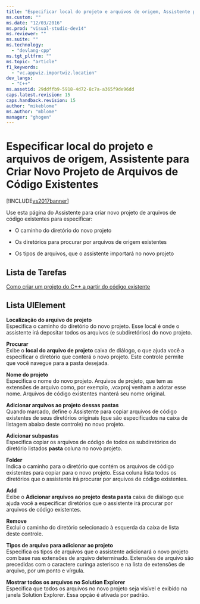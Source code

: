 ```yaml
---
title: "Especificar local do projeto e arquivos de origem, Assistente para Criar Novo Projeto de Arquivos de C&#243;digo Existentes | Microsoft Docs"
ms.custom: ""
ms.date: "12/03/2016"
ms.prod: "visual-studio-dev14"
ms.reviewer: ""
ms.suite: ""
ms.technology: 
  - "devlang-cpp"
ms.tgt_pltfrm: ""
ms.topic: "article"
f1_keywords: 
  - "vc.appwiz.importwiz.location"
dev_langs: 
  - "C++"
ms.assetid: 29ddffb9-5918-4d72-8c7a-a365f9de96dd
caps.latest.revision: 15
caps.handback.revision: 15
author: "mikeblome"
ms.author: "mblome"
manager: "ghogen"
---
```

# Especificar local do projeto e arquivos de origem, Assistente para Criar Novo Projeto de Arquivos de C&#243;digo Existentes
[!INCLUDE[vs2017banner](../assembler/inline/includes/vs2017banner.md)]

Use esta página do Assistente para criar novo projeto de arquivos de código existentes para especificar:  
  
-   O caminho do diretório do novo projeto  
  
-   Os diretórios para procurar por arquivos de origem existentes  
  
-   Os tipos de arquivos, que o assistente importará no novo projeto  
  
## Lista de Tarefas  
 [Como criar um projeto do C\+\+ a partir do código existente](../ide/how-to-create-a-cpp-project-from-existing-code.md)  
  
## Lista UIElement  
 **Localização do arquivo de projeto**  
 Especifica o caminho do diretório do novo projeto.  Esse local é onde o assistente irá depositar todos os arquivos \(e subdiretórios\) do novo projeto.  
  
 **Procurar**  
 Exibe o  **local do arquivo de projeto** caixa de diálogo, o que ajuda você a especificar o diretório que conterá o novo projeto.  Este controle permite que você navegue para a pasta desejada.  
  
 **Nome do projeto**  
 Especifica o nome do novo projeto.  Arquivos de projeto, que tem as extensões de arquivo como, por exemplo, .vcxproj venham a adotar esse nome.  Arquivos de código existentes manterá seu nome original.  
  
 **Adicionar arquivos ao projeto dessas pastas**  
 Quando marcado, define o Assistente para copiar arquivos de código existentes de seus diretórios originais \(que são especificados na caixa de listagem abaixo deste controle\) no novo projeto.  
  
 **Adicionar subpastas**  
 Especifica copiar os arquivos de código de todos os subdiretórios do diretório listados  **pasta** coluna no novo projeto.  
  
 **Folder**  
 Indica o caminho para o diretório que contém os arquivos de código existentes para copiar para o novo projeto.  Essa coluna lista todos os diretórios que o assistente irá procurar por arquivos de código existentes.  
  
 **Add**  
 Exibe o  **Adicionar arquivos ao projeto desta pasta** caixa de diálogo que ajuda você a especificar diretórios que o assistente irá procurar por arquivos de código existentes.  
  
 **Remove**  
 Exclui o caminho do diretório selecionado à esquerda da caixa de lista deste controle.  
  
 **Tipos de arquivo para adicionar ao projeto**  
 Especifica os tipos de arquivos que o assistente adicionará o novo projeto com base nas extensões de arquivo determinado.  Extensões de arquivo são precedidas com o caractere curinga asterisco e na lista de extensões de arquivo, por um ponto e vírgula.  
  
 **Mostrar todos os arquivos no Solution Explorer**  
 Especifica que todos os arquivos no novo projeto seja visível e exibido na janela Solution Explorer.  Essa opção é ativada por padrão.